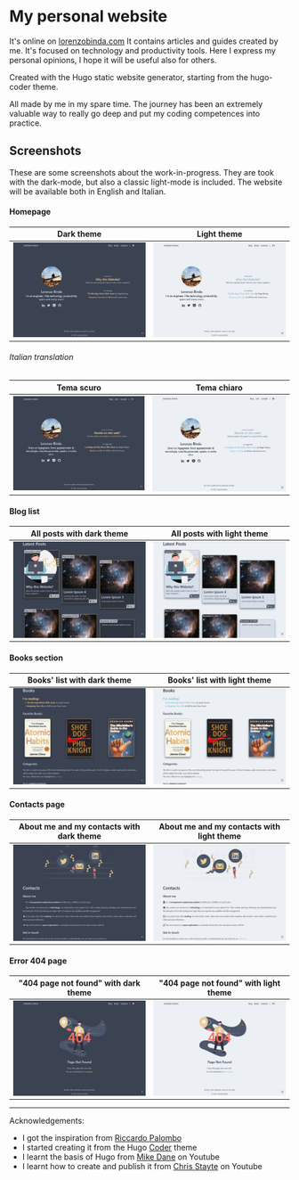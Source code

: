 # My personal website
It's online on [lorenzobinda.com](https://lorenzobinda.com/)
It contains articles and guides created by me. It's focused on technology and productivity tools. Here I express my personal opinions, I hope it will be useful also for others. 

Created with the Hugo static website generator, starting from the hugo-coder theme. 

All made by me in my spare time. The journey has been an extremely valuable way to really go deep and put my coding competences into practice.


## Screenshots
These are some screenshots about the work-in-progress. They are took with the dark-mode, but also a classic light-mode is included. The website will be available both in English and Italian.
#### Homepage
Dark theme | Light theme
--- | ---
![homepage dark](.github/screenshots/homepage_dark.png) | ![homepage light](.github/screenshots/homepage_light.png)

###### Italian translation
Tema scuro | Tema chiaro
--- | ---
![homepage tema scuro](.github/screenshots/homepage_ita_dark.png) | ![homepage tema chiaro](.github/screenshots/homepage_ita_light.png)

#### Blog list
All posts with dark theme | All posts with light theme
--- | ---
![blog dark theme](.github/screenshots/posts_dark.png) | ![blog light theme](.github/screenshots/posts_light.png)

#### Books section
Books' list with dark theme | Books' list with light theme
--- | ---
![books dark theme](.github/screenshots/books_dark.png) | ![books light theme](.github/screenshots/books_light.png)

#### Contacts page
About me and my contacts with dark theme | About me and my contacts with light theme
--- | ---
![contacts dark theme](.github/screenshots/contacts_dark.png) | ![contacts light theme](.github/screenshots/contacts_light.png)

#### Error 404 page
"404 page not found" with dark theme | "404 page not found" with light theme
--- | ---
![404 dark theme](.github/screenshots/404_dark.png) | ![404 light theme](.github/screenshots/404_light.png)

---
Acknowledgements:
- I got the inspiration from [Riccardo Palombo](https://riccardo.im/)
- I started creating it from the Hugo [Coder](https://themes.gohugo.io/themes/hugo-coder/) theme
- I learnt the basis of Hugo from [Mike Dane](https://www.youtube.com/watch?v=qtIqKaDlqXo&list=PLLAZ4kZ9dFpOnyRlyS-liKL5ReHDcj4G3) on Youtube 
- I learnt how to create and publish it from [Chris Stayte](https://www.youtube.com/watch?v=5aajv-2YZYM&list=PL-Kz5P-mYdMgAJDmRJquyMHfdaIOD-3oj) on Youtube